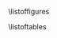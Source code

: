 <!--
Do not edit this file!

It is only used to place the list of figures/tables after the table of content. The table of content appears after the front matter, but before the introduction.

This file requires the markdown extension `raw_tex`
-->
\listoffigures

\listoftables

